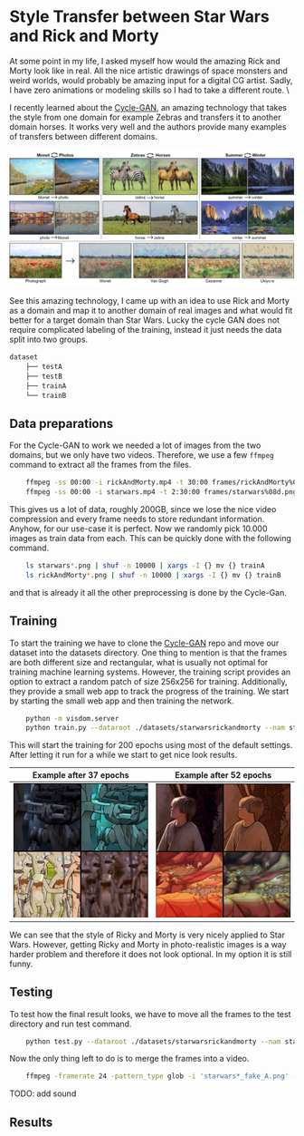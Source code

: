 # Style Transfer between Star Wars and Rick and Morty

At some point in my life, I asked myself how would the amazing Rick and
Morty look like in real. All the nice artistic drawings of space monsters and
weird worlds, would probably be amazing input for a digital CG artist.
Sadly, I have zero animations or modeling skills so I had to take a different route. \

I recently learned about the [Cycle-GAN](https://junyanz.github.io/CycleGAN/),
an amazing technology that takes the style from
one domain for example Zebras and transfers it to another domain horses. It works very well and
the authors provide many examples of transfers between different domains.

![cyclegan](images/teaser.jpg)

See this amazing technology, I came up with an idea to use Rick and Morty as a domain and map it
to another domain of real images and what would fit better for a target domain than Star Wars. Lucky
the cycle GAN does not require complicated labeling of the training, instead it just needs the data split
into two groups.

```bash
dataset
    ├── testA
    ├── testB
    ├── trainA
    └── trainB
```

## Data preparations

For the Cycle-GAN to work we needed a lot of images from the two domains, but we only have two videos.
Therefore, we use a few `ffmpeg` command to extract all the frames from the files.

```bash
    ffmpeg -ss 00:00 -i rickAndMorty.mp4 -t 30:00 frames/rickAndMorty%08d.png
    ffmpeg -ss 00:00 -i starwars.mp4 -t 2:30:00 frames/starwars%08d.png
```

This gives us a lot of data, roughly 200GB, since we lose the nice video compression and every frame needs
to store redundant information. Anyhow, for our use-case it is perfect.
Now we randomly pick 10.000 images as train data from each. This can be quickly done with the following command.

```bash
    ls starwars*.png | shuf -n 10000 | xargs -I {} mv {} trainA
    ls rickAndMorty*.png | shuf -n 10000 | xargs -I {} mv {} trainB
```

and that is already it all the other preprocessing is done by the Cycle-Gan.

## Training

To start the training we have to clone the [Cycle-GAN](https://junyanz.github.io/CycleGAN/) repo and move our dataset into
the datasets directory. One thing to mention is that the frames are both different size and rectangular, what is usually not
optimal for training machine learning systems. However, the training script provides an option to extract a random patch of size
256x256 for training. Additionally, they provide a small web app to track the progress of the training. We start by starting the
small web app and then training the network.

```bash
    python -m visdom.server
    python train.py --dataroot ./datasets/starwarsrickandmorty --nam starrick_cycle_gan --model cycle_gan --preprocess crop --crop_size 256
```

This will start the training for 200 epochs using most of the default settings. After letting it run for a while we start to get nice look results.

| Example after 37 epochs  | Example after 52 epochs  |
| :----------------------: | :----------------------: |
| ![](images/example1.png) | ![](images/example2.png) |

We can see that the style of Ricky and Morty is very nicely applied to Star Wars. However,
getting Ricky and Morty in photo-realistic images is a way harder problem and therefore it does not look optional. In my option it is still funny.

## Testing

To test how the final result looks, we have to move all the frames to the test directory and run test command.

```bash
    python test.py --dataroot ./datasets/starwarsrickandmorty --nam starrick_cycle_gan --model cycle_gan --preprocess none --num_test 100000000000000
```

Now the only thing left to do is to merge the frames into a video.

```bash
    ffmpeg -framerate 24 -pattern_type glob -i 'starwars*_fake_A.png' -c:v libx264 -r 30 -pix_fmt yuv420p fake_A.mp4
```

TODO: add sound

## Results
